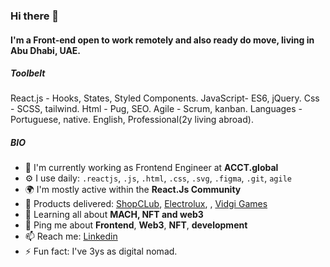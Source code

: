 ### Hi there 👋

#### I'm a Front-end open to work remotely and also ready do move, living in Abu Dhabi, UAE.

##### Toolbelt

React.js - Hooks, States, Styled Components.
JavaScript- ES6, jQuery. 
Css - SCSS, tailwind.
Html - Pug, SEO.
Agile - Scrum, kanban.
Languages - Portuguese, native. English, Professional(2y living abroad). 

##### BIO

- 🏢 I'm currently working as Frontend Engineer at **ACCT.global**
- ⚙️ I use daily: `.reactjs`, `.js`, `.html`, `.css`, `.svg`, `.figma`, `.git`, `agile`
- 🌍 I'm mostly active within the **React.Js Community**
- 💅 Products delivered: [ShopCLub](https://www.shopclub.com.br), [Electrolux](https://loja.electrolux.com.br), , [Vidgi Games](https://games.vidgi.com.br/)
- 🌱 Learning all about **MACH, NFT and web3**
- 💬 Ping me about **Frontend**, **Web3**, **NFT**, **development**
- 📫 Reach me: [Linkedin](https://www.linkedin.com/in/rubens-brandas/)
- ⚡️ Fun fact: I've 3ys as digital nomad.
